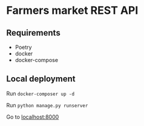 # Farmers market REST API

## Requirements

- Poetry
- docker
- docker-compose

## Local deployment

Run `docker-composer up -d`

Run `python manage.py runserver`

Go to [localhost:8000](http://localhost:8000)